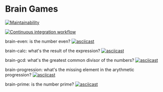 # Brain Games

[![Maintainability](https://api.codeclimate.com/v1/badges/a99a88d28ad37a79dbf6/maintainability)](https://codeclimate.com/github/vaziliybober/frontend-project-lvl1)

[![Continuous integration workflow](https://github.com/vaziliybober/frontend-project-lvl1/workflows/Continuous%20integration%20workflow/badge.svg)](https://github.com/vaziliybober/frontend-project-lvl1/actions)

brain-even: is the number even?
[![asciicast](https://asciinema.org/a/356203.svg)](https://asciinema.org/a/356203)

brain-calc: what's the result of the expression?
[![asciicast](https://asciinema.org/a/356400.svg)](https://asciinema.org/a/356400)

brain-gcd: what's the greatest common divisor of the numbers?
[![asciicast](https://asciinema.org/a/356402.svg)](https://asciinema.org/a/356402)

brain-progression: what's the missing element in the arythmetic progression?
[![asciicast](https://asciinema.org/a/356403.svg)](https://asciinema.org/a/356403)

brain-prime: is the number prime?
[![asciicast](https://asciinema.org/a/356426.svg)](https://asciinema.org/a/356426)
